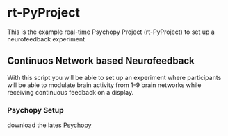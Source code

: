 # rt-PyProject

This is the example real-time Psychopy Project (rt-PyProject) to set up a neurofeedback experiment

## Continuos Network based Neurofeedback

With this script you will be able to set up an experiment where participants will be able to modulate brain activity from 1-9 brain networks while receiving continuous feedback on a display.

### Psychopy Setup

download the lates [Psychopy](https://www.psychopy.org/download.html)
